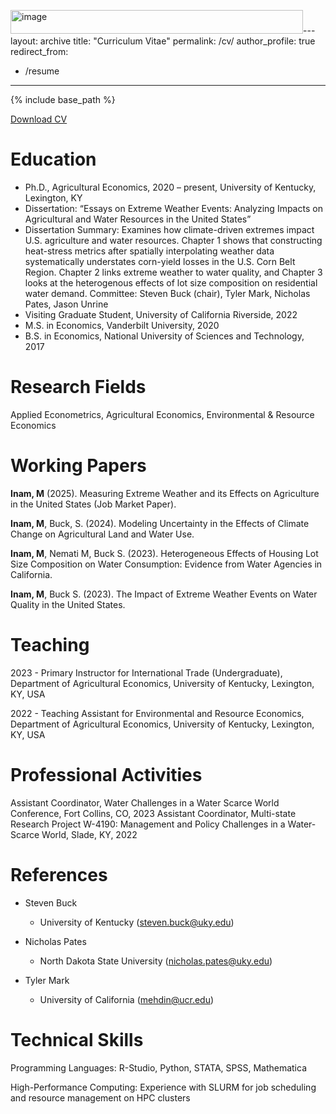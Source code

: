 <img width="468" height="38" alt="image" src="https://github.com/user-attachments/assets/27178de6-027b-4de2-830b-b6c2b8ee304a" />---
layout: archive
title: "Curriculum Vitae"
permalink: /cv/
author_profile: true
redirect_from:
  - /resume
---

{% include base_path %}

<p><a href="https://www.dropbox.com/scl/fi/dg5av3wwf383md7k1zii7/CV_INAM.pdf?rlkey=wsxymxlp8uyq11aywruu777p7&st=dyapsirb&dl=0" target="_blank">Download CV</a></p>


Education
======
* Ph.D., Agricultural Economics, 2020 – present, University of Kentucky, Lexington, KY
* Dissertation: “Essays on Extreme Weather Events: Analyzing Impacts on Agricultural and Water Resources in the United States”
* Dissertation Summary: Examines how climate-driven extremes impact U.S. agriculture and water resources. Chapter 1 shows that constructing heat-stress metrics after spatially interpolating weather data systematically understates corn-yield losses in the U.S. Corn Belt Region. Chapter 2 links extreme weather to water quality, and Chapter 3 looks at the heterogenous effects of lot size composition on residential water demand. Committee: Steven Buck (chair), Tyler Mark, Nicholas Pates, Jason Unrine
* Visiting Graduate Student, University of California Riverside, 2022
* M.S. in Economics, Vanderbilt University, 2020
* B.S. in Economics, National University of Sciences and Technology, 2017

Research Fields
======
Applied Econometrics, Agricultural Economics, Environmental & Resource Economics

Working Papers
======
**Inam, M** (2025). Measuring Extreme Weather and its Effects on Agriculture in the United States (Job Market Paper).

**Inam, M**, Buck, S. (2024). Modeling Uncertainty in the Effects of Climate Change on Agricultural Land and Water Use.

**Inam, M**, Nemati M, Buck S. (2023). Heterogeneous Effects of Housing Lot Size Composition on Water Consumption: Evidence from Water Agencies in California.

**Inam, M**, Buck S. (2023). The Impact of Extreme Weather Events on Water Quality in the United States.

Teaching
======
2023 - Primary Instructor for International Trade (Undergraduate), Department of Agricultural Economics, University of Kentucky, Lexington, KY, USA

2022 - Teaching Assistant for Environmental and Resource Economics, Department of Agricultural Economics, University of Kentucky, Lexington, KY, USA

Professional Activities
======
Assistant Coordinator, Water Challenges in a Water Scarce World Conference, Fort Collins, CO, 2023
Assistant Coordinator, Multi-state Research Project W-4190: Management and Policy Challenges in a Water-Scarce World, Slade, KY, 2022

References
======
* Steven Buck
  * University of Kentucky (steven.buck@uky.edu)

* Nicholas Pates
  * North Dakota State University (nicholas.pates@uky.edu)

* Tyler Mark
  * University of California (mehdin@ucr.edu)
  
Technical Skills
======
Programming Languages: R-Studio, Python, STATA, SPSS, Mathematica

High-Performance Computing: Experience with SLURM for job scheduling and resource management on HPC clusters
